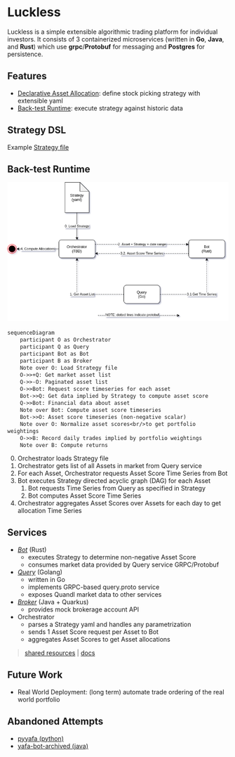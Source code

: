# Luckless

Luckless is a simple extensible algorithmic trading platform for individual investors.  It consists of 3 containerized microservices (written in **Go**, **Java**, and **Rust**) which use **grpc**/**Protobuf** for messaging and **Postgres** for persistence.

## Features

- [Declarative Asset Allocation](#strategy-dsl): define stock picking strategy with extensible yaml
- [Back-test Runtime](#back-test-runtime): execute strategy against historic data

## Strategy DSL
  
Example [Strategy file](https://github.com/luckless-finance/bot/blob/develop/strategy.yaml)

## Back-test Runtime

![hire me](profile/luckless-architecture.png)

```mermaid
sequenceDiagram
    participant O as Orchestrator
    participant Q as Query
    participant Bot as Bot
    participant B as Broker
    Note over O: Load Strategy file
    O->>+Q: Get market asset list
    Q->>-O: Paginated asset list
    O->>Bot: Request score timeseries for each asset
    Bot->>Q: Get data implied by Strategy to compute asset score
    Q->>Bot: Financial data about asset
    Note over Bot: Compute asset score timeseries
    Bot->>O: Asset score timeseries (non-negative scalar)
    Note over O: Normalize asset scores<br/>to get portfolio weightings
    O->>B: Record daily trades implied by portfolio weightings
    Note over B: Compute returns
```

0. Orchestrator loads Strategy file
1. Orchestrator gets list of all Assets in market from Query service
2. For each Asset, Orchestrator requests Asset Score Time Series from Bot
3. Bot executes Strategy directed acyclic graph (DAG) for each Asset
   1. Bot requests Time Series from Query as specified in Strategy
   2. Bot computes Asset Score Time Series
4. Orchestrator aggregates Asset Scores over Assets for each day to get allocation Time Series

## Services

- [*Bot*](https://github.com/luckless-finance/bot) (Rust)
  - executes Strategy to determine non-negative Asset Score
  - consumes market data provided by Query service GRPC/Protobuf
- [*Query*](https://github.com/luckless-finance/query) (Golang)
  - written in Go
  - implements GRPC-based query.proto service
  - exposes Quandl market data to other services
- [*Broker*](https://github.com/luckless-finance/broker) (Java + Quarkus)
  - provides mock brokerage account API
- Orchestrator
  - parses a Strategy yaml and handles any parametrization
  - sends 1 Asset Score request per Asset to Bot
  - aggregates Asset Scores to get Asset allocations

> [shared resources](https://github.com/luckless-finance/shared)  |  [docs](https://github.com/luckless-finance/docs)

## Future Work

- Real World Deployment: (long term) automate trade ordering of the real world portfolio

## Abandoned Attempts

- [pyyafa (python)](https://github.com/grahamcrowell/pyyafa) 
- [yafa-bot-archived (java)](https://github.com/grahamcrowell/yafa-bot-archived)

